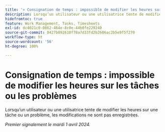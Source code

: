 ```yaml
---
title: '« Consignation de temps : impossible de modifier les heures sur les tâches ou les problèmes »'
description: Lorsqu’un utilisateur ou une utilisatrice tente de modifier les heures sur une tâche ou un problème, les modifications ne sont pas enregistrées.
hidefromtoc: true
feature: Work Management, Tasks, Timesheets
exl-id: dc4021c0-0862-464e-8c0e-44b0fe229240
source-git-commit: 0427b092610f78a7d33fd2b2606ac2b5e9f5f270
workflow-type: ht
source-wordcount: '56'
ht-degree: 100%

---
```


# Consignation de temps : impossible de modifier les heures sur les tâches ou les problèmes

Lorsqu’un utilisateur ou une utilisatrice tente de modifier les heures sur une tâche ou un problème, les modifications ne sont pas enregistrées.

_Premier signalement le mardi 1 avril 2024._
